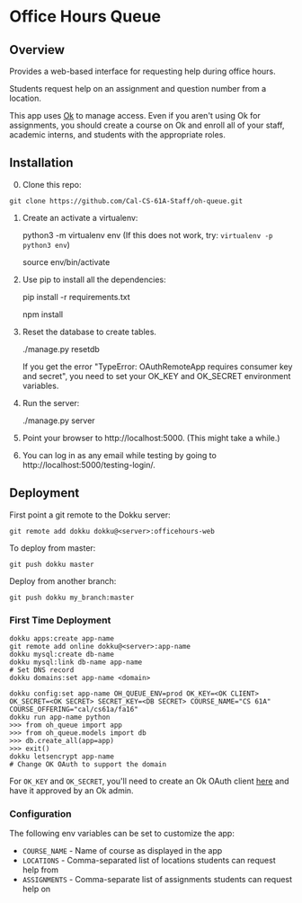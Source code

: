 Office Hours Queue
==================

## Overview

Provides a web-based interface for requesting help during office hours.

Students request help on an assignment and question number from a location.

This app uses [Ok](https://okpy.org) to manage access. Even if you aren't using Ok for assignments, you should create a course on Ok and enroll all of your staff, academic interns, and students with the appropriate roles.

## Installation

0. Clone this repo:

```
git clone https://github.com/Cal-CS-61A-Staff/oh-queue.git
```

1. Create an activate a virtualenv:

    python3 -m virtualenv env  (If this does not work, try: `virtualenv -p python3 env`)

    source env/bin/activate

2. Use pip to install all the dependencies:

    pip install -r requirements.txt

    npm install

3. Reset the database to create tables.

    ./manage.py resetdb
    
    If you get the error "TypeError: OAuthRemoteApp requires consumer key and secret", you need to set your OK_KEY and OK_SECRET environment variables.

4. Run the server:

    ./manage.py server

5. Point your browser to http://localhost:5000.  (This might take a while.)

6. You can log in as any email while testing by going to http://localhost:5000/testing-login/.

## Deployment

First point a git remote to the Dokku server:

    git remote add dokku dokku@<server>:officehours-web

To deploy from master:

    git push dokku master

Deploy from another branch:

    git push dokku my_branch:master

### First Time Deployment

    dokku apps:create app-name
    git remote add online dokku@<server>:app-name
    dokku mysql:create db-name
    dokku mysql:link db-name app-name
    # Set DNS record
    dokku domains:set app-name <domain>

    dokku config:set app-name OH_QUEUE_ENV=prod OK_KEY=<OK CLIENT> OK_SECRET=<OK SECRET> SECRET_KEY=<DB SECRET> COURSE_NAME="CS 61A" COURSE_OFFERING="cal/cs61a/fa16"
    dokku run app-name python
    >>> from oh_queue import app
    >>> from oh_queue.models import db
    >>> db.create_all(app=app)
    >>> exit()
    dokku letsencrypt app-name
    # Change OK OAuth to support the domain

For `OK_KEY` and `OK_SECRET`, you'll need to create an Ok OAuth client [here](https://okpy.org/admin/clients) and have it approved by an Ok admin.

### Configuration

The following env variables can be set to customize the app:

- `COURSE_NAME` - Name of course as displayed in the app
- `LOCATIONS` - Comma-separated list of locations students can request help from
- `ASSIGNMENTS` - Comma-separate list of assignments students can request help on
